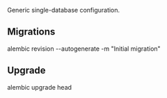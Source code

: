 Generic single-database configuration.

## Migrations
alembic revision --autogenerate -m "Initial migration"

## Upgrade
alembic upgrade head